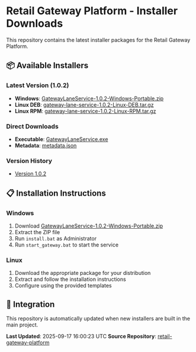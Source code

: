 # Retail Gateway Platform - Installer Downloads

This repository contains the latest installer packages for the Retail Gateway Platform.

## 📦 Available Installers

### Latest Version (1.0.2)
- **Windows**: [GatewayLaneService-1.0.2-Windows-Portable.zip](packages/windows/GatewayLaneService-1.0.2-Windows-Portable.zip)
- **Linux DEB**: [gateway-lane-service-1.0.2-Linux-DEB.tar.gz](packages/linux/gateway-lane-service-1.0.2-Linux-DEB.tar.gz)
- **Linux RPM**: [gateway-lane-service-1.0.2-Linux-RPM.tar.gz](packages/linux/gateway-lane-service-1.0.2-Linux-RPM.tar.gz)

### Direct Downloads
- **Executable**: [GatewayLaneService.exe](gateway-service/latest/GatewayLaneService.exe)
- **Metadata**: [metadata.json](gateway-service/latest/metadata.json)

### Version History
- [Version 1.0.2](gateway-service/1.0.2/)

## 📋 Installation Instructions

### Windows
1. Download [GatewayLaneService-1.0.2-Windows-Portable.zip](packages/windows/GatewayLaneService-1.0.2-Windows-Portable.zip)
2. Extract the ZIP file
3. Run `install.bat` as Administrator
4. Run `start_gateway.bat` to start the service

### Linux
1. Download the appropriate package for your distribution
2. Extract and follow the installation instructions
3. Configure using the provided templates

## 🔗 Integration

This repository is automatically updated when new installers are built in the main project.

**Last Updated**: 2025-09-17 16:00:23 UTC
**Source Repository**: [retail-gateway-platform](https://github.com/sweet-spoter/retail-gateway-platform)
